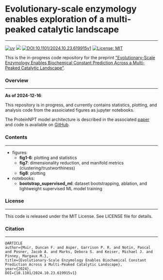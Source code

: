 # Evolutionary-scale enzymology enables exploration of a multi-peaked catalytic landscape
___

[![uv](https://img.shields.io/endpoint?url=https://raw.githubusercontent.com/astral-sh/uv/main/assets/badge/v0.json)](https://github.com/astral-sh/uv)
[![](https://img.shields.io/badge/Python-3.9-blue.svg)](https://www.python.org/downloads/)
[![DOI:10.1101/2024.10.23.619915v1](http://img.shields.io/badge/DOI-10.1101/2024.10.23.619915v1-B31B1B.svg)](https://doi.org/10.1101/2024.10.23.619915) 
[![License: MIT](https://img.shields.io/badge/License-MIT-yellow.svg)](https://opensource.org/licenses/MIT)

This is the in-progress code repository for the preprint ["Evolutionary-Scale Enzymology Enables Biochemical Constant Prediction Across a Multi-Peaked Catalytic Landscape"](https://www.biorxiv.org/content/10.1101/2024.10.23.619915v1).

### Overview
___

**As of 2024-12-16**:


This repository is in progress, and currently contains statistics, plotting, and analysis code from the assoiciated figures as jupyter notebooks.

The ProteinNPT model architecture is described in the associated [paper](https://papers.nips.cc/paper_files/paper/2023/hash/6a4d5d85f7a52f062d23d98d544a5578-Abstract-Conference.html) and code is available on [GitHub](https://github.com/OATML-Markslab/ProteinNPT).

### Contents
___
  - figures:
    - **fig1-6**: plotting and statistics
    - **fig7**: dimensionality reduction, and manifold metrics (clustering/trustworthiness)
    - **fig8**: plotting
  - notebooks:
    - **bootstrap_supervised_ml**: dataset bootstrapping, ablation, and lightweight supervised ML model training

### License
___
This code is released under the MIT License. See LICENSE file for details.

### Citation
___
```
@ARTICLE
author={Muir, Duncan F. and Asper, Garrison P. R. and Notin, Pascal and Posner, Jacob A. and Marks, Debora S. and Keiser, Michael J. and Pinney, Margaux M.},
title={Evolutionary-Scale Enzymology Enables Biochemical Constant Prediction Across a Multi-Peaked Catalytic Landscape}, 
year={2024},
DOI={10.1101/2024.10.23.619915v1}
```